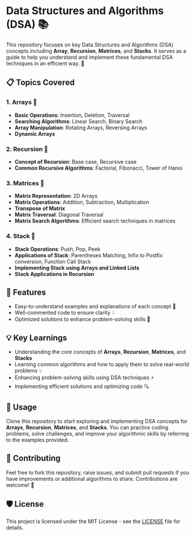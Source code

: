 # Data Structures and Algorithms (DSA) 📚

This repository focuses on key Data Structures and Algorithms (DSA) concepts including **Array**, **Recursion**, **Matrices**, and **Stacks**. It serves as a guide to help you understand and implement these fundamental DSA techniques in an efficient way. 🚀

## 📋 Topics Covered

### 1. Arrays 🧮
- **Basic Operations**: Insertion, Deletion, Traversal
- **Searching Algorithms**: Linear Search, Binary Search
- **Array Manipulation**: Rotating Arrays, Reversing Arrays
- **Dynamic Arrays**

### 2. Recursion 🔄
- **Concept of Recursion**: Base case, Recursive case
- **Common Recursive Algorithms**: Factorial, Fibonacci, Tower of Hanoi

### 3. Matrices 🔢
- **Matrix Representation**: 2D Arrays
- **Matrix Operations**: Addition, Subtraction, Multiplication
- **Transpose of Matrix**
- **Matrix Traversal**: Diagonal Traversal
- **Matrix Search Algorithms**: Efficient search techniques in matrices

### 4. Stack 📏
- **Stack Operations**: Push, Pop, Peek
- **Applications of Stack**: Parentheses Matching, Infix to Postfix conversion, Function Call Stack
- **Implementing Stack using Arrays and Linked Lists**
- **Stack Applications in Recursion**

## 📌 Features
- Easy-to-understand examples and explanations of each concept 📝
- Well-commented code to ensure clarity 💡
- Optimized solutions to enhance problem-solving skills 🔧

## 💡 Key Learnings

- Understanding the core concepts of **Arrays**, **Recursion**, **Matrices**, and **Stacks**
- Learning common algorithms and how to apply them to solve real-world problems 💡
- Enhancing problem-solving skills using DSA techniques ⚡
- Implementing efficient solutions and optimizing code 🔍

## 🚀 Usage

Clone this repository to start exploring and implementing DSA concepts for **Arrays**, **Recursion**, **Matrices**, and **Stacks**. You can practice coding problems, solve challenges, and improve your algorithmic skills by referring to the examples provided.

## 🤝 Contributing

Feel free to fork this repository, raise issues, and submit pull requests if you have improvements or additional algorithms to share. Contributions are welcome! 🌱

## 🛡️ License

This project is licensed under the MIT License - see the [LICENSE](LICENSE) file for details.
